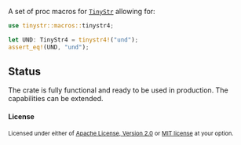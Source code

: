 A set of proc macros for [`TinyStr`](https://crates.io/crates/tinystr) allowing for:

```rust
use tinystr::macros::tinystr4;

let UND: TinyStr4 = tinystr4!("und");
assert_eq!(UND, "und");
```

Status
------

The crate is fully functional and ready to be used in production.
The capabilities can be extended.

#### License

<sup>
Licensed under either of <a href="LICENSE-APACHE">Apache License, Version
2.0</a> or <a href="LICENSE-MIT">MIT license</a> at your option.
</sup>
